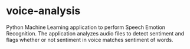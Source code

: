 # voice-analysis
Python Machine Learning application to perform Speech Emotion Recognition. The application analyzes audio files to detect sentiment and flags whether or not sentiment in voice matches sentiment of words. 
